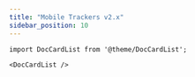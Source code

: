 ```yaml
---
title: "Mobile Trackers v2.x"
sidebar_position: 10
---
```


```mdx-code-block
import DocCardList from '@theme/DocCardList';

<DocCardList />
```
